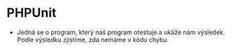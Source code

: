# PHPUnit
- Jedná se o program, který náš program otestuje a ukáže nám výsledek. Podle výsledku zjistíme, zda nemáme v kódu chybu.